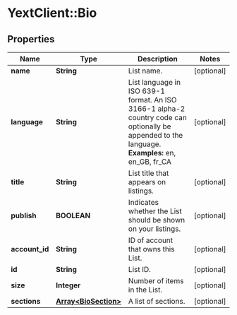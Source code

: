 # YextClient::Bio

## Properties
Name | Type | Description | Notes
------------ | ------------- | ------------- | -------------
**name** | **String** | List name. | [optional] 
**language** | **String** | List language in ISO 639-1 format. An ISO 3166-1 alpha-2 country code can optionally be appended to the language.  **Examples:** en, en_GB, fr_CA  | [optional] 
**title** | **String** | List title that appears on listings. | [optional] 
**publish** | **BOOLEAN** | Indicates whether the List should be shown on your listings. | [optional] 
**account_id** | **String** | ID of account that owns this List. | [optional] 
**id** | **String** | List ID. | [optional] 
**size** | **Integer** | Number of items in the List. | [optional] 
**sections** | [**Array&lt;BioSection&gt;**](BioSection.md) | A list of sections. | [optional] 


